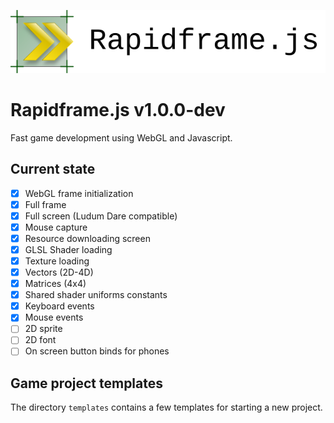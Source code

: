 ![extra](extra/logo.png)

# Rapidframe.js v1.0.0-dev

Fast game development using WebGL and Javascript.

## Current state
 * [X] WebGL frame initialization
 * [X] Full frame
 * [X] Full screen (Ludum Dare compatible)
 * [X] Mouse capture
 * [X] Resource downloading screen
 * [X] GLSL Shader loading
 * [X] Texture loading
 * [X] Vectors (2D-4D)
 * [X] Matrices (4x4)
 * [X] Shared shader uniforms constants
 * [X] Keyboard events
 * [X] Mouse events
 * [ ] 2D sprite
 * [ ] 2D font
 * [ ] On screen button binds for phones

## Game project templates
The directory ```templates``` contains a few templates for starting a new project.

